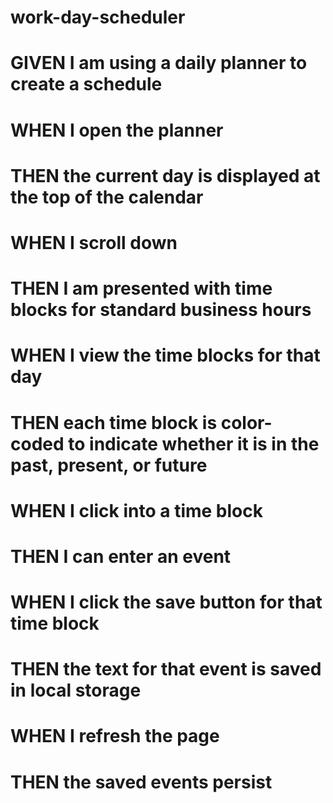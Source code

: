 # work-day-scheduler

#  GIVEN I am using a daily planner to create a schedule
#  WHEN I open the planner
#  THEN the current day is displayed at the top of the calendar

#  WHEN I scroll down
#  THEN I am presented with time blocks for standard business hours

#  WHEN I view the time blocks for that day
#  THEN each time block is color-coded to indicate whether it is in the past, present, or future

#  WHEN I click into a time block
#  THEN I can enter an event

#  WHEN I click the save button for that time block
#  THEN the text for that event is saved in local storage

#  WHEN I refresh the page
#  THEN the saved events persist